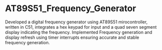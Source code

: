 # AT89S51_Frequency_Generator
Developed a digital frequency generator using AT89S51 mirocontroller, written in C51, integrates a hex keypad for input and a quad seven segment display indicating the frequency. Implemented Frequency generation and display refresh using timer interrupts ensuring accurate and stable frequency generation.
